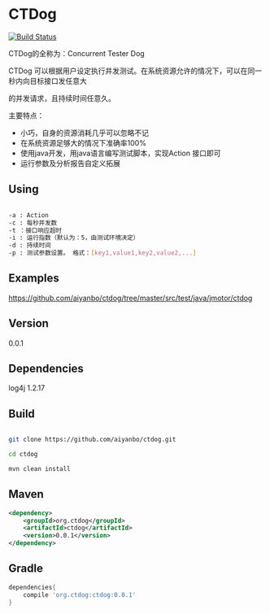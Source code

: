 CTDog
=========

[![Build Status](https://travis-ci.org/aiyanbo/ctdog.png?branch=master)](https://travis-ci.org/aiyanbo/ctdog)

CTDog的全称为：Concurrent Tester Dog

CTDog 可以根据用户设定执行并发测试。在系统资源允许的情况下，可以在同一秒内向目标接口发任意大

的并发请求，且持续时间任意久。

主要特点：

 - 小巧，自身的资源消耗几乎可以忽略不记
 - 在系统资源足够大的情况下准确率100%
 - 使用java开发，用java语言编写测试脚本，实现Action 接口即可
 - 运行参数及分析报告自定义拓展
 
Using
------

```sh

-a : Action
-c : 每秒并发数
-t ：接口响应超时
-i : 运行指数（默认为：5，由测试环境决定）
-d : 持续时间
-p : 测试参数设置。 格式：[key1,value1,key2,value2,...]

```

Examples
--------

https://github.com/aiyanbo/ctdog/tree/master/src/test/java/jmotor/ctdog

Version
-------

0.0.1

Dependencies
------------
log4j 1.2.17

Build
------

```sh

git clone https://github.com/aiyanbo/ctdog.git

cd ctdog

mvn clean install

```

Maven
------

```xml
<dependency>
    <groupId>org.ctdog</groupId>
    <artifactId>ctdog</artifactId>
    <version>0.0.1</version>
</dependency>
```

Gradle
------

```groovy
dependencies{
    compile 'org.ctdog:ctdog:0.0.1'
}
```
